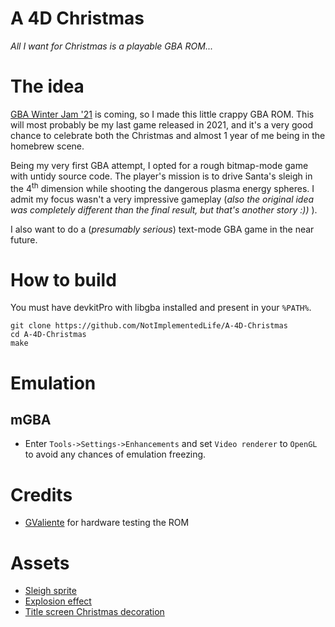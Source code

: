 # A 4D Christmas

_All I want for Christmas is a playable GBA ROM..._

# The idea

[GBA Winter Jam '21](https://itch.io/jam/gba-winter-jam-2021) is coming, so I made this little crappy GBA ROM. This will most probably be my last game released in 2021, and it's a very good chance to celebrate both the Christmas and almost 1 year of me being in the homebrew scene.

Being my very first GBA attempt, I opted for a rough bitmap-mode game with untidy source code. The player's mission is to drive Santa's sleigh in the 4<sup>th</sup> dimension while shooting the dangerous plasma energy spheres. I admit my focus wasn't a very impressive gameplay (_also the original idea was completely different than the final result, but that's another story :))_ ).

I also want to do a (_presumably serious_) text-mode GBA game in the near future.

# How to build

You must have devkitPro with libgba installed and present in your `%PATH%`.

```
git clone https://github.com/NotImplementedLife/A-4D-Christmas
cd A-4D-Christmas
make
```

# Emulation

 ## mGBA
 
 - Enter `Tools->Settings->Enhancements` and set `Video renderer` to `OpenGL` to avoid any chances of emulation freezing.

# Credits

 - [GValiente](https://github.com/GValiente) for hardware testing the ROM

# Assets 
 - [Sleigh sprite](https://www.dreamstime.com/stock-photo-composite-image-rear-view-santa-claus-riding-sled-against-snow-falling-fir-tree-forest-image80338564)
 - [Explosion effect](https://www.shutterstock.com/ro/image-vector/pixel-art-explosions-game-icons-set-1120961030)
 - [Title screen Christmas decoration](https://previews.123rf.com/images/jut/jut0911/jut091100015/5905054-vector-illustrations-christmas-ornaments-icons.jpg)
 